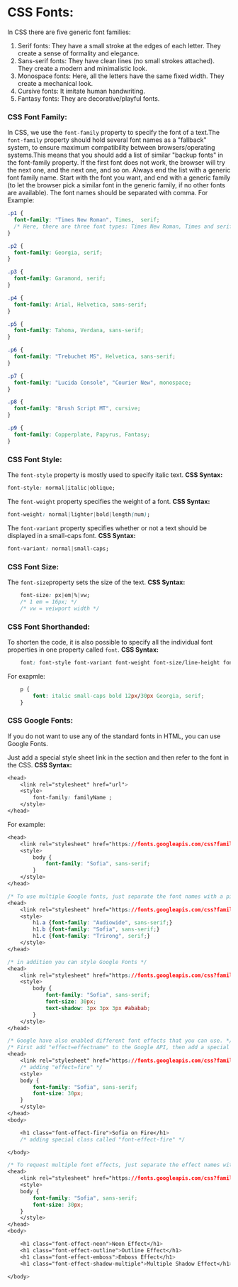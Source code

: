 # CSS Fonts:

In CSS there are five generic font families:

1. Serif fonts: They have a small stroke at the edges of each letter. They create a sense of formality and elegance.
2. Sans-serif fonts: They have clean lines (no small strokes attached). They create a modern and minimalistic look.
3. Monospace fonts: Here, all the letters have the same fixed width. They create a mechanical look. 
4. Cursive fonts: It imitate human handwriting.
5. Fantasy fonts: They are decorative/playful fonts.

### CSS Font Family:
In CSS, we use the `font-family` property to specify the font of a text.The `font-family` property should hold several font names as a "fallback" system, to ensure maximum compatibility between browsers/operating systems.This means that you should add a list of similar "backup fonts" in the font-family property. If the first font does not work, the browser will try the next one, and the next one, and so on. Always end the list with a generic font family name. Start with the font you want, and end with a generic family (to let the browser pick a similar font in the generic family, if no other fonts are available). The font names should be separated with comma.
For Example:
```css
.p1 {
  font-family: "Times New Roman", Times,  serif;
  /* Here, there are three font types: Times New Roman, Times and serif. The second and third fonts are backups, in case the first one is not found. */
}

.p2 {
  font-family: Georgia, serif; 
}

.p3 {
  font-family: Garamond, serif;
}

.p4 {
  font-family: Arial, Helvetica, sans-serif;
}

.p5 {
  font-family: Tahoma, Verdana, sans-serif;
}

.p6 {
  font-family: "Trebuchet MS", Helvetica, sans-serif;
}

.p7 {
  font-family: "Lucida Console", "Courier New", monospace;
}

.p8 {
  font-family: "Brush Script MT", cursive;
}

.p9 {
  font-family: Copperplate, Papyrus, Fantasy;
}
```

### CSS Font Style:

The `font-style` property is mostly used to specify italic text.
__CSS Syntax:__
```css
font-style: normal|italic|oblique;
```

The `font-weight` property specifies the weight of a font.
__CSS Syntax:__
```css
font-weight: normal|lighter|bold|length(num);
```

The `font-variant` property specifies whether or not a text should be displayed in a small-caps font.
__CSS Syntax:__
```css
font-variant: normal|small-caps;
```

### CSS Font Size:

The `font-size`property sets the size of the text.
__CSS Syntax:__
```css
    font-size: px|em|%|vw;
    /* 1 em = 16px; */
    /* vw = veiwport width */
```

### CSS Font Shorthanded:
To shorten the code, it is also possible to specify all the individual font properties in one property called `font`.
__CSS Syntax:__
```css
    font: font-style font-variant font-weight font-size/line-height font-family;
```
For exapmle:
```css
    p {
        font: italic small-caps bold 12px/30px Georgia, serif;
    }
```

### CSS Google Fonts:

If you do not want to use any of the standard fonts in HTML, you can use Google Fonts.

Just add a special style sheet link in the <head> section and then refer to the font in the CSS.
__CSS Syntax:__
```css
<head>
    <link rel="stylesheet" href="url">
    <style>
        font-family: familyName ;
    </style>
</head>
```
For example:
```css
<head>
    <link rel="stylesheet" href="https://fonts.googleapis.com/css?family=Sofia">
    <style>
        body {
            font-family: "Sofia", sans-serif;
        }
    </style>
</head>

/* To use multiple Google fonts, just separate the font names with a pipe character (|) */
<head>
    <link rel="stylesheet" href="https://fonts.googleapis.com/css?family=Audiowide|Sofia|Trirong">
    <style>
        h1.a {font-family: "Audiowide", sans-serif;}
        h1.b {font-family: "Sofia", sans-serif;}
        h1.c {font-family: "Trirong", serif;}
    </style>
</head>

/* in addition you can style Google Fonts */
<head>
    <link rel="stylesheet" href="https://fonts.googleapis.com/css?family=Sofia">
    <style>
        body {
            font-family: "Sofia", sans-serif;
            font-size: 30px;
            text-shadow: 3px 3px 3px #ababab;
        }
    </style>
</head>

/* Google have also enabled different font effects that you can use. */
/* First add "effect=effectname" to the Google API, then add a special class name to the element that is going to use the special effect. The class name always starts with "font-effect-" and ends with the "effectname" */
<head>
    <link rel="stylesheet" href="https://fonts.googleapis.com/css?family=Sofia&effect=fire">
    /* adding "effect=fire" */
    <style>
    body {
        font-family: "Sofia", sans-serif;
        font-size: 30px;
    }
    </style>
</head>
<body>

    <h1 class="font-effect-fire">Sofia on Fire</h1>
    /* adding special class called "font-effect-fire" */

</body>

/* To request multiple font effects, just separate the effect names with a pipe character (|) */
<head>
    <link rel="stylesheet" href="https://fonts.googleapis.com/css?family=Sofia&effect=neon|outline|emboss|shadow-multiple">
    <style>
    body {
        font-family: "Sofia", sans-serif;
        font-size: 30px;
    }
    </style>
</head>
<body>

    <h1 class="font-effect-neon">Neon Effect</h1>
    <h1 class="font-effect-outline">Outline Effect</h1>
    <h1 class="font-effect-emboss">Emboss Effect</h1>
    <h1 class="font-effect-shadow-multiple">Multiple Shadow Effect</h1>

</body>
```